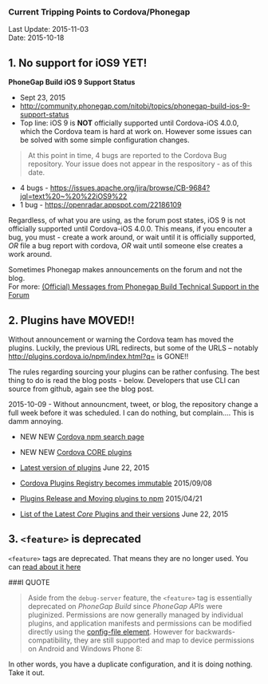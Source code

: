 ### Current Tripping Points to Cordova/Phonegap ###
Last Update: 2015-11-03
<br>Date: 2015-10-18

## 1. No support for iOS9 YET! ##

**PhoneGap Build iOS 9 Support Status**

* Sept 23, 2015
* http://community.phonegap.com/nitobi/topics/phonegap-build-ios-9-support-status
* Top line: iOS 9 is **NOT** officially supported until Cordova-iOS 4.0.0, which the Cordova team is hard at work on. However some issues can be solved with some simple configuration changes. 

> At this point in time, 4 bugs are reported to the Cordova Bug repository. Your issue does not appear in the respository - as of this date.

 * 4 bugs - https://issues.apache.org/jira/browse/CB-9684?jql=text%20~%20%22iOS9%22
 * 1 bug - https://openradar.appspot.com/22186109

  Regardless, of what you are using, as the forum post states, iOS 9 is not officially supported until Cordova-iOS 4.0.0. This means, if you encouter a bug, you must - create a work around, or wait until it is officially supported, _OR_ file a bug report with cordova, _OR_ wait until someone else creates a work around.
  
  Sometimes Phonegap makes announcements on the forum and not the blog.<br />
  For more: [(Official) Messages from Phonegap Build Technical Support in the Forum](http://codesnippets.altervista.org/documentation/phonegap/bookmarks/fromSupport.html)

## 2. Plugins have MOVED!! ##

Without announcement or warning the Cordova team has moved the plugins. Luckily, the previous URL redirects, but some of the URLS &ndash; notably http://plugins.cordova.io/npm/index.html?q= is GONE!!

The rules regarding sourcing your plugins can be rather confusing. The best thing to do is read the blog posts - below. Developers that use CLI can source from github, again see the blog post.

2015-10-09 - Without announcment, tweet, or blog, the repository change a full week before it was scheduled. I can do nothing, but complain.... This is damm annoying.

- NEW NEW [Cordova npm search page](http://cordova.apache.org/plugins/)
- NEW NEW [Cordova CORE plugins](http://cordova.apache.org/docs/en/5.1.1/cordova/plugins/pluginapis.html)
- [Latest version of plugins](http://cordova.apache.org/news/2015/06/22/plugins-release.html) June 22, 2015

- [Cordova Plugins Registry becomes immutable](http://cordova.apache.org/news/2015/09/08/CPR-readonly.html) 2015/09/08
- [Plugins Release and Moving plugins to npm](http://cordova.apache.org/announcements/2015/04/21/plugins-release-and-move-to-npm.html) 2015/04/21
- [List of the Latest *Core* Plugins and their versions](http://cordova.apache.org/news/2015/06/22/plugins-release.html) June 22, 2015


## 3. `<feature>` is deprecated ##

`<feature>` tags are deprecated. That means they are no longer used.
You can [read about it here](http://docs.build.phonegap.com/en_US/configuring_features.md.html#Features)

###I QUOTE

> Aside from the `debug-server` feature, the `<feature>` tag is essentially deprecated on *PhoneGap Build* since *PhoneGap APIs* were pluginized. Permissions are now generally managed by individual plugins, and application manifests and permissions can be modified directly using the [config-file element](http://docs.build.phonegap.com/en_US/configuring_config_file_element.md.html). However for backwards-compatibility, they are still supported and map to device permissions on Android and Windows Phone 8:

In other words, you have a duplicate configuration, and it is doing nothing. Take it out.


